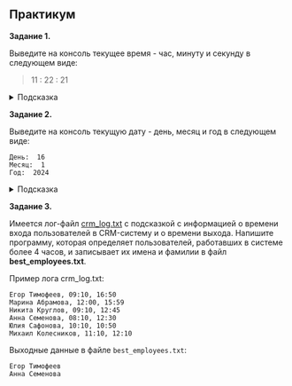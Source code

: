 ## Практикум

__Задание 1.__

Выведите на консоль текущее время - час, минуту и секунду в следующем виде:
> 11 : 22 : 21

<details>
<summary>Подсказка</summary>

```python
from datetime import datetime
now = datetime.now()
print(now.hour, ":", now.minute, ":", now.second)
```

</details>


__Задание 2.__

Выведите на консоль текущую дату - день, месяц и год в следующем виде:
```
День:  16
Месяц:  1
Год:  2024
```

<details>
<summary>Подсказка</summary>

```python
from datetime import datetime

now = datetime.now()

print("День: ", now.day)
print("Месяц: ", now.month)
print("Год: ", now.year)
```

</details>


__Задание 3.__

Имеется лог-файл [crm_log.txt](files/crm_log.txt/ "скачать файл") с подсказкой с информацией о времени входа пользователей в CRM-систему и о времени выхода. 
Напишите программу, которая определяет пользователей, работавших в системе более 4 часов, и записывает их имена и фамилии в файл __best_employees.txt__.

Пример лога crm_log.txt:

```
Егор Тимофеев, 09:10, 16:50
Марина Абрамова, 12:00, 15:59
Никита Круглов, 09:10, 12:45
Анна Семенова, 08:10, 12:30
Юлия Сафонова, 10:10, 10:50
Михаил Колесников, 11:10, 12:10
```

Выходные данные в файле `best_employees.txt`:

```
Егор Тимофеев
Анна Семенова
```